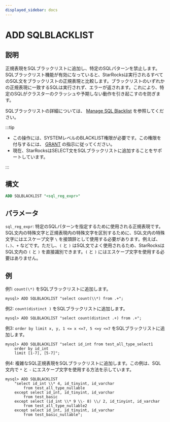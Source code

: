 ```yaml
---
displayed_sidebar: docs
---
```


# ADD SQLBLACKLIST

## 説明

正規表現をSQLブラックリストに追加し、特定のSQLパターンを禁止します。SQLブラックリスト機能が有効になっていると、StarRocksは実行されるすべてのSQL文をブラックリストの正規表現と比較します。ブラックリストのいずれかの正規表現に一致するSQLは実行されず、エラーが返されます。これにより、特定のSQLがクラスターのクラッシュや予期しない動作を引き起こすのを防ぎます。

SQLブラックリストの詳細については、 [Manage SQL Blacklist](../../../../administration/management/resource_management/Blacklist.md) を参照してください。

:::tip

- この操作には、SYSTEMレベルのBLACKLIST権限が必要です。この権限を付与するには、 [GRANT](../../account-management/GRANT.md) の指示に従ってください。
- 現在、StarRocksはSELECT文をSQLブラックリストに追加することをサポートしています。

:::

## 構文

```SQL
ADD SQLBLACKLIST "<sql_reg_expr>"
```

## パラメータ

`sql_reg_expr`: 特定のSQLパターンを指定するために使用される正規表現です。SQL文内の特殊文字と正規表現内の特殊文字を区別するために、SQL文内の特殊文字にはエスケープ文字 `\` を接頭辞として使用する必要があります。例えば、`(`、`)`、`+` などです。ただし、`(` と `)` はSQL文でよく使用されるため、StarRocksはSQL文内の `(` と `)` を直接識別できます。`(` と `)` にはエスケープ文字を使用する必要はありません。

## 例

例1: `count(\*)` をSQLブラックリストに追加します。

```Plain
mysql> ADD SQLBLACKLIST "select count(\\*) from .+";
```

例2: `count(distinct )` をSQLブラックリストに追加します。

```Plain
mysql> ADD SQLBLACKLIST "select count(distinct .+) from .+";
```

例3: `order by limit x, y, 1 <= x <=7, 5 <=y <=7` をSQLブラックリストに追加します。

```Plain
mysql> ADD SQLBLACKLIST "select id_int from test_all_type_select1 
    order by id_int 
    limit [1-7], [5-7]";
```

例4: 複雑なSQL正規表現をSQLブラックリストに追加します。この例は、SQL文内で `*` と `-` にエスケープ文字を使用する方法を示しています。

```Plain
mysql> ADD SQLBLACKLIST 
    "select id_int \\* 4, id_tinyint, id_varchar 
        from test_all_type_nullable 
    except select id_int, id_tinyint, id_varchar 
        from test_basic 
    except select (id_int \\* 9 \\- 8) \\/ 2, id_tinyint, id_varchar 
        from test_all_type_nullable2 
    except select id_int, id_tinyint, id_varchar 
        from test_basic_nullable";
```